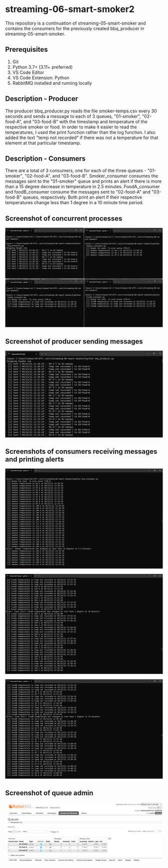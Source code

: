 # streaming-06-smart-smoker2
This repository is a continuation of streaming-05-smart-smoker and contains the consumers for the previously created bbq_producer in streaming-05-smart-smoker. 

## Prerequisites

1. Git
1. Python 3.7+ (3.11+ preferred)
1. VS Code Editor
1. VS Code Extension: Python
1. RabbitMQ installed and running locally

## Description - Producer
The producer bbq_producer.py reads the file smoker-temps.csv every 30 seconds and sends a message to each of 3 queues, "01-smoker", "02-food-A", and "03-food-B" with the timestamp and temperature of the respective smoker or food. In order to make it easier to read the temperatures, I used the print function rather than the log function. I also added the text "temp not recorded" if there was not a temperature for that element at that particular timestamp.

## Description - Consumers
There are a total of 3 consumers, one for each of the three queues - "01-smoker", "02-food-A", and "03-food-B". Smoker_consumer consumes the messages sent to the "01-smoker" queue and prints an alert if there is more than a 15 degree decrease in temperature in 2.5 minutes. FoodA_consumer and foodB_consumer consume the messages sent to "02-food-A" and "03-food-B" queues, respectively. Both print an alert if their respective temperatures change less than 1 degree in a 10 minute time period. 


## Screenshot of concurrent processes

![Alt text](https://github.com/bkargel/streaming-06-smart-smoker2/blob/main/concurrent_processes.png?raw=true "Concurrent processes")

## Screenshot of producer sending messages

![Alt text](https://github.com/bkargel/streaming-06-smart-smoker2/blob/main/bbq_producer.png?raw=true "bbq_producer messages sent")

## Screenshots of consumers receiving messages and printing alerts

![Alt text](https://github.com/bkargel/streaming-06-smart-smoker2/blob/main/smoker_consumer.png?raw=true "Smoker messages consumed, with alert")

![Alt text](https://github.com/bkargel/streaming-06-smart-smoker2/blob/main/foodA_consumer.png?raw=true "FoodA messages consumed, with alert")

![Alt text](https://github.com/bkargel/streaming-06-smart-smoker2/blob/main/foodB_consumer.png?raw=true "FoodB messages consumer, with alert")

## Screenshot of queue admin

![Alt text](https://github.com/bkargel/streaming-06-smart-smoker2/blob/main/queue_admin.png?raw=true "Queue Admin")


